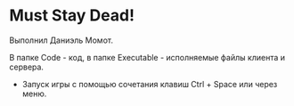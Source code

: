 
# Must Stay Dead!
Выполнил Даниэль Момот.

В папке Code - код, в папке Executable - исполняемые файлы клиента и сервера.

* Запуск игры c помощью сочетания клавиш Ctrl + Space или через меню. 

